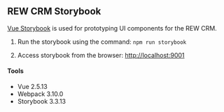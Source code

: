 ## REW CRM Storybook

[Vue Storybook](https://getstorybook.io/docs) is used for prototyping UI components for the REW CRM.

1. Run the storybook using the command: `npm run storybook`

2. Access storybook from the browser: [http://localhost:9001](http://localhost:9001)

#### Tools

- Vue 2.5.13
- Webpack 3.10.0
- Storybook 3.3.13